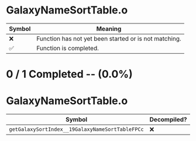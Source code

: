 # GalaxyNameSortTable.o
| Symbol | Meaning 
| ------------- | ------------- 
| :x: | Function has not yet been started or is not matching. 
| :white_check_mark: | Function is completed. 


# 0 / 1 Completed -- (0.0%)
# GalaxyNameSortTable.o
| Symbol | Decompiled? |
| ------------- | ------------- |
| `getGalaxySortIndex__19GalaxyNameSortTableFPCc` | :x: |
